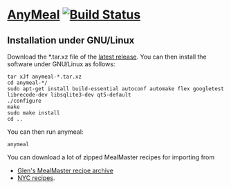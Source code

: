 # [AnyMeal][3] [![Build Status](https://travis-ci.org/wedesoft/anymeal.svg?branch=master)](https://travis-ci.org/wedesoft/anymeal)

## Installation under GNU/Linux

Download the \*.tar.xz file of the [latest release][4].
You can then install the software under GNU/Linux as follows:

```Shell
tar xJf anymeal-*.tar.xz
cd anymeal-*/
sudo apt-get install build-essential autoconf automake flex googletest librecode-dev libsqlite3-dev qt5-default
./configure
make
sudo make install
cd ..
```

You can then run anymeal:

```Shell
anymeal
```

You can download a lot of zipped MealMaster recipes for importing from

* [Glen's MealMaster recipe archive][1]
* [NYC recipes][2].

[1]: http://thehoseys.org/buster/recipes.html
[2]: http://www.ffts.com/recipes.htm
[3]: https://wedesoft.github.io/anymeal/
[4]: https://github.com/wedesoft/anymeal/releases/latest
